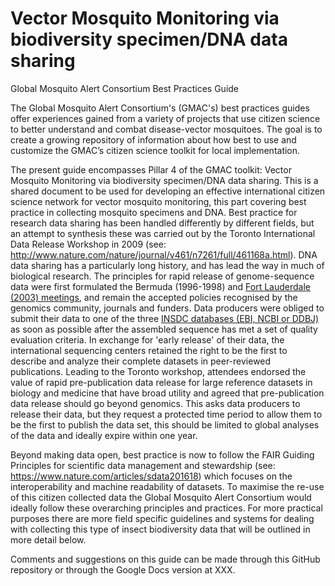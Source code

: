 # Vector Mosquito Monitoring via biodiversity specimen/DNA data sharing

Global Mosquito Alert Consortium Best Practices Guide

The Global Mosquito Alert Consortium's (GMAC's) best practices guides offer experiences gained from a variety of projects that use citizen science to better understand and combat disease-vector mosquitoes. The goal is to create a growing repository of information about how best to use and customize the GMAC’s citizen science toolkit for local implementation.

The present guide encompasses Pillar 4 of the GMAC toolkit: Vector Mosquito Monitoring via biodiversity specimen/DNA data sharing. This is a shared document to be used for developing an effective international citizen science network for vector mosquito monitoring, this part covering best practice in collecting mosquito specimens and DNA. Best practice for research data sharing has been handled differently by different fields, but an attempt to synthesis these was carried out by the Toronto International Data Release Workshop in 2009 (see: http://www.nature.com/nature/journal/v461/n7261/full/461168a.html). DNA data sharing has a particularly long history, and has lead the way in much of biological research. The principles for rapid release of genome-sequence data were first formulated the Bermuda (1996-1998) and [Fort Lauderdale (2003) meetings](https://www.genome.gov/10506537/), and remain the accepted policies recognised by the genomics community, journals and funders. Data producers were obliged to submit their data to one of the three [INSDC databases (EBI, NCBI or DDBJ)](http://www.insdc.org/) as soon as possible after the assembled sequence has met a set of quality evaluation criteria. In exchange for 'early release' of their data, the international sequencing centers retained the right to be the first to describe and analyze their complete datasets in peer-reviewed publications. Leading to the Toronto workshop, attendees endorsed the value of rapid pre-publication data release for large reference datasets in biology and medicine that have broad utility and agreed that pre-publication data release should go beyond genomics. This asks data producers to release their data, but they request a protected time period to allow them to be the first to publish the data set, this should be limited to global analyses of the data and ideally expire within one year.

Beyond making data open, best practice is now to follow the FAIR Guiding Principles for scientific data management and stewardship (see: https://www.nature.com/articles/sdata201618) which focuses on the interoperability and machine readability of datasets. To maximise the re-use of this citizen collected data the Global Mosquito Alert Consortium would ideally follow these overarching principles and practices. For more practical purposes there are more field specific guidelines and systems for dealing with collecting this type of insect biodiversity data that will be outlined in more detail below.

Comments and suggestions on this guide can be made through this GitHub repository or through the Google Docs version at XXX.